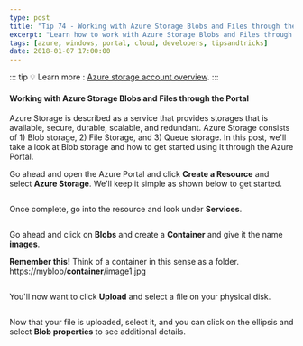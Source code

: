 ```yaml
---
type: post
title: "Tip 74 - Working with Azure Storage Blobs and Files through the Portal"
excerpt: "Learn how to work with Azure Storage Blobs and Files through the Portal"
tags: [azure, windows, portal, cloud, developers, tipsandtricks]
date: 2018-01-07 17:00:00
---
```


::: tip
:bulb: Learn more : [Azure storage account overview](https://docs.microsoft.com/azure/storage/common/storage-account-overview?WT.mc_id=docs-azuredevtips-micrum).
:::

#### Working with Azure Storage Blobs and Files through the Portal

Azure Storage is described as a service that provides storages that is available, secure, durable, scalable, and redundant. Azure Storage consists of 1) Blob storage, 2) File Storage, and 3) Queue storage. In this post, we'll take a look at Blob storage and how to get started using it through the Azure Portal. 

Go ahead and open the Azure Portal and click **Create a Resource** and select **Azure Storage**. We'll keep it simple as shown below to get started. 

<img :src="$withBase('/files/storageacct1.png')">

Once complete, go into the resource and look under **Services**. 

<img :src="$withBase('/files/storageacct2.png')">

Go ahead and click on **Blobs** and create a **Container** and give it the name **images**.

**Remember this!** Think of a container in this sense as a folder. https://myblob/**container**/image1.jpg


<img :src="$withBase('/files/storageacct3.png')">

You'll now want to click **Upload** and select a file on your physical disk. 

<img :src="$withBase('/files/storageacct4.png')">

Now that your file is uploaded, select it, and you can click on the ellipsis and select **Blob properties** to see additional details. 

<img :src="$withBase('/files/storageacct5.png')">
